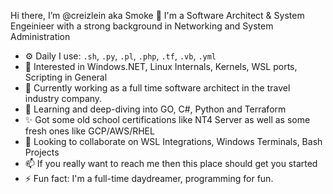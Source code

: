 Hi there,  I’m @creizlein aka Smoke 👋
I'm a Software Architect & System Engeinieer with a strong background in Networking and System Administration

- ⚙️ Daily I use: `.sh`, `.py`, `.pl`, `.php`, `.tf`, `.vb`, `.yml`
- 👀 Interested in Windows.NET, Linux Internals, Kernels, WSL ports, Scripting in General
- 🚀 Currently working as a full time software architect in the travel industry company.
- 🌱 Learning and deep-diving into GO, C#, Python and Terraform
- ✨ Got some old school certifications like NT4 Server as well as some fresh ones like GCP/AWS/RHEL
- 💞️ Looking to collaborate on WSL Integrations, Windows Terminals, Bash Projects
- 📫 If you really want to reach me then this place should get you started 
- ⚡ Fun fact: I'm a full-time daydreamer, programming for fun.

<!---
creizlein/creizlein is a ✨ special ✨ repository because its `README.md` (this file) appears on your GitHub profile.
You can click the Preview link to take a look at your changes.
--->
